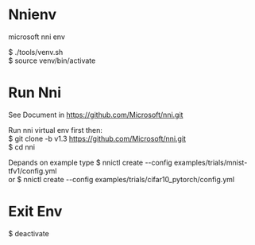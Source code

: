 # Nnienv
microsoft nni env<br>

$ ./tools/venv.sh<br>
$ source venv/bin/activate<br>

# Run Nni

See Document in https://github.com/Microsoft/nni.git<br>

Run nni virtual env first then:<br>
$ git clone -b v1.3 https://github.com/Microsoft/nni.git<br>
$ cd nni<br>

Depands on example type
$ nnictl create --config examples/trials/mnist-tfv1/config.yml<br>
or
$ nnictl create --config examples/trials/cifar10_pytorch/config.yml

# Exit Env

$ deactivate
